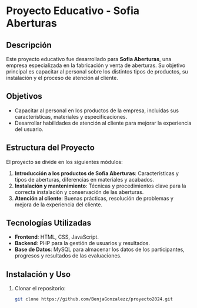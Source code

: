 # Proyecto Educativo - Sofia Aberturas

## Descripción

Este proyecto educativo fue desarrollado para **Sofia Aberturas**, una empresa especializada en la fabricación y venta de aberturas. Su objetivo principal es capacitar al personal sobre los distintos tipos de productos, su instalación y el proceso de atención al cliente.

## Objetivos

- Capacitar al personal en los productos de la empresa, incluidas sus características, materiales y especificaciones.
- Desarrollar habilidades de atención al cliente para mejorar la experiencia del usuario.

## Estructura del Proyecto

El proyecto se divide en los siguientes módulos:

1. **Introducción a los productos de Sofia Aberturas**: Características y tipos de aberturas, diferencias en materiales y acabados.
2. **Instalación y mantenimiento**: Técnicas y procedimientos clave para la correcta instalación y conservación de las aberturas.
3. **Atención al cliente**: Buenas prácticas, resolución de problemas y mejora de la experiencia del cliente.

## Tecnologías Utilizadas

- **Frontend**: HTML, CSS, JavaScript.
- **Backend**: PHP para la gestión de usuarios y resultados.
- **Base de Datos**: MySQL para almacenar los datos de los participantes, progresos y resultados de las evaluaciones.

## Instalación y Uso

1. Clonar el repositorio:  
   ```bash
   git clone https://github.com/BenjaGonzalezz/proyecto2024.git
